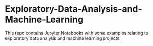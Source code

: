 # Exploratory-Data-Analysis-and-Machine-Learning
This repo contains Jupyter Notebooks with some examples relating to exploratory data analysis and machine learning projects.
